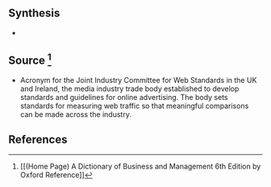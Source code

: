 ## Synthesis
- 
## Source [^1]
- Acronym for the Joint Industry Committee for Web Standards in the UK and Ireland, the media industry trade body established to develop standards and guidelines for online advertising. The body sets standards for measuring web traffic so that meaningful comparisons can be made across the industry.
## References

[^1]: [[(Home Page) A Dictionary of Business and Management 6th Edition by Oxford Reference]]